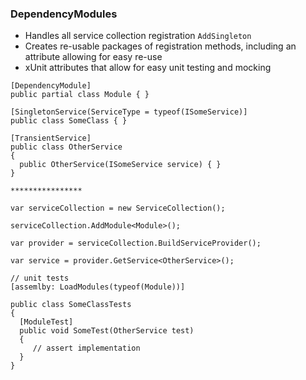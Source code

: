 ### DependencyModules

* Handles all service collection registration `AddSingleton`
* Creates re-usable packages of registration methods, including an attribute allowing for easy re-use
* xUnit attributes that allow for easy unit testing and mocking

```
[DependencyModule]
public partial class Module { }

[SingletonService(ServiceType = typeof(ISomeService)]
public class SomeClass { }

[TransientService]
public class OtherService
{
  public OtherService(ISomeService service) { }
}

****************

var serviceCollection = new ServiceCollection();

serviceCollection.AddModule<Module>();

var provider = serviceCollection.BuildServiceProvider();

var service = provider.GetService<OtherService>();
```

```
// unit tests
[assemlby: LoadModules(typeof(Module))]

public class SomeClassTests 
{
  [ModuleTest]
  public void SomeTest(OtherService test)
  {
     // assert implementation
  }
}
```